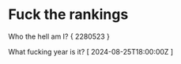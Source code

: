 # Fuck the rankings

Who the hell am I?
{ 2280523 }

What fucking year is it?
[ 2024-08-25T18:00:00Z ]
